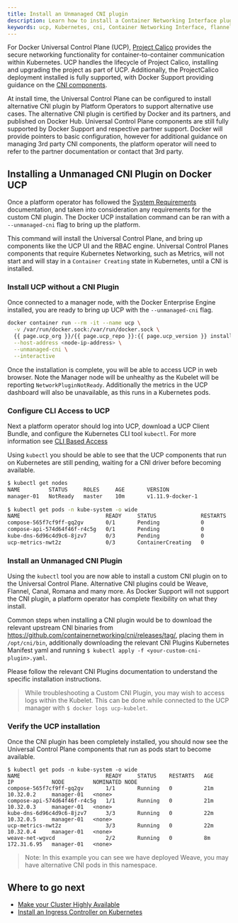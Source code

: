 ```yaml
---
title: Install an Unmanaged CNI plugin
description: Learn how to install a Container Networking Interface plugin on Docker Universal Control Plane.
keywords: ucp, Kubernetes, cni, Container Networking Interface, flannel, weave, calico
---
```


For Docker Universal Control Plane (UCP), [Project
Calico](https://docs.projectcalico.org/v3.7/introduction/) provides the secure
networking functionality for container-to-container communication within
Kubernetes. UCP handles the lifecycle of Project Calico, installing and upgrading the project as part of UCP. 
Additionally, the ProjectCalico deployment installed is fully supported, 
with Docker Support providing guidance on the [CNI components](https://github.com/projectcalico/cni-plugin).

At install time, the Universal Control Plane can be configured to install
alternative CNI plugin by Platform Operators to support alternative use cases.
The alternative CNI plugin is certified by Docker and its partners, and
published on Docker Hub. Universal Control Plane components are still fully
supported by Docker Support and respective partner support. Docker will provide
pointers to basic configuration, however for additional guidance on managing 3rd
party CNI components, the platform operator will need to refer to the partner documentation 
or contact that 3rd party.

## Installing a Unmanaged CNI Plugin on Docker UCP

Once a platform operator has followed the [System
Requirements](/ee/ucp/admin/install/system-requirements/) documentation, and
taken into consideration any requirements for the custom CNI plugin. The Docker
UCP installation command can be ran with a `--unmanaged-cni` flag to bring up
the platform.

This command will install the Universal Control Plane, and bring up components
like the UCP UI and the RBAC engine. Universal Control Planes components that
require Kubernetes Networking, such as Metrics, will not start and will stay in
a `Container Creating` state in Kubernetes, until a CNI is installed. 

### Install UCP without a CNI Plugin

Once connected to a manager node, with the Docker Enterprise Engine installed, you are ready to bring up UCP with the `--unmanaged-cni` flag.

```bash
docker container run --rm -it --name ucp \
  -v /var/run/docker.sock:/var/run/docker.sock \
  {{ page.ucp_org }}/{{ page.ucp_repo }}:{{ page.ucp_version }} install \
  --host-address <node-ip-address> \
  --unmanaged-cni \
  --interactive
```

Once the installation is complete, you will be able to access UCP in web
browser. Note the Manager node will be unhealthy as the Kubelet will be
reporting `NetworkPluginNotReady`. Additionally the metrics in the UCP dashboard
will also be unavailable, as this runs in a Kubernetes pods.

### Configure CLI Access to UCP

Next a platform operator should log into UCP, download a UCP Client Bundle, and
configure the Kubernetes CLI tool `kubectl`. For more information see [CLI Based
Access](ee/ucp/user-access/cli/#download-client-certificates)
   
Using `kubectl` you should be able to see that the UCP components that run on
Kubernetes are still pending, waiting for a CNI driver before becoming
available. 

```bash
$ kubectl get nodes
NAME         STATUS     ROLES     AGE       VERSION
manager-01   NotReady   master    10m       v1.11.9-docker-1
  
$ kubectl get pods -n kube-system -o wide
NAME                           READY     STATUS              RESTARTS   AGE       IP        NODE         NOMINATED NODE
compose-565f7cf9ff-gq2gv       0/1       Pending             0          10m       <none>    <none>       <none>
compose-api-574d64f46f-r4c5g   0/1       Pending             0          10m       <none>    <none>       <none>
kube-dns-6d96c4d9c6-8jzv7      0/3       Pending             0          10m       <none>    <none>       <none>
ucp-metrics-nwt2z              0/3       ContainerCreating   0          10m       <none>    manager-01   <none>
```

### Install an Unmanaged CNI Plugin

Using the `kubectl` tool you are now able to install a custom CNI plugin on to
the Universal Control Plane. Alternative CNI plugins could be Weave, Flannel,
Canal, Romana and many more. As Docker Support will not support the CNI plugin,
a platform operator has complete flexibility on what they install.

Common steps when installing a CNI plugin would be to download the relevant
upstream CNI binaries from
https://github.com/containernetworking/cni/releases/tag/, placing them in
`/opt/cni/bin`, additionally downloading the relevant CNI Plugins Kubernetes
Manifest yaml and running `$ kubectl apply -f <your-custom-cni-plugin>.yaml`.
   
Please follow the relevant CNI Plugins documentation to understand the specific
installation instructions.

> While troubleshooting a Custom CNI Plugin, you may wish to access logs
> within the Kubelet. This can be done while connected to the UCP manager with
> `$ docker logs ucp-kubelet`.

### Verify the UCP installation

Once the CNI plugin has been completely installed, you should now see the
Universal Control Plane components that run as pods start to become available.

```
$ kubectl get pods -n kube-system -o wide
NAME                           READY     STATUS    RESTARTS   AGE       IP            NODE         NOMINATED NODE
compose-565f7cf9ff-gq2gv       1/1       Running   0          21m       10.32.0.2     manager-01   <none>
compose-api-574d64f46f-r4c5g   1/1       Running   0          21m       10.32.0.3     manager-01   <none>
kube-dns-6d96c4d9c6-8jzv7      3/3       Running   0          22m       10.32.0.5     manager-01   <none>
ucp-metrics-nwt2z              3/3       Running   0          22m       10.32.0.4     manager-01   <none>
weave-net-wgvcd                2/2       Running   0          8m        172.31.6.95   manager-01   <none>
```

> Note: In this example you can see we have deployed Weave, you may have
> alternative CNI pods in this namespace. 

## Where to go next

- [Make your Cluster Highly Available](https://docs.docker.com/ee/ucp/admin/install/#step-6-join-manager-nodes)
- [Install an Ingress Controller on Kubernetes](ee/ucp/kubernetes/layer-7-routing/)
